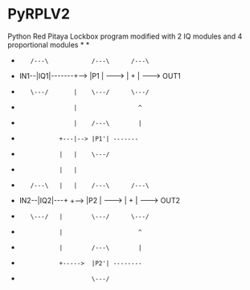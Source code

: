 # PyRPLV2
Python Red Pitaya Lockbox program modified with 2 IQ modules and 4 proportional modules
 *
 *
 *        /---\            /---\      /---\
 *   IN1--|IQ1|-------+--> |P1 | ---> | + | ---> OUT1
 *        \---/       |    \---/      \---/
 *                    |                 ^  
 *                    |    /---\        |  
 *                +---|--> |P1'| ------- 
 *                |   |    \---/            
 *                |   |                    
 *        /---\   |   |    /---\      /---\
 *   IN2--|IQ2|---+   +--> |P2 | ---> | + | ---> OUT2
 *        \---/   |        \---/      \---/
 *                |                     ^  
 *                |        /---\        |  
 *                +----->  |P2'| -------- 
 *                         \---/            